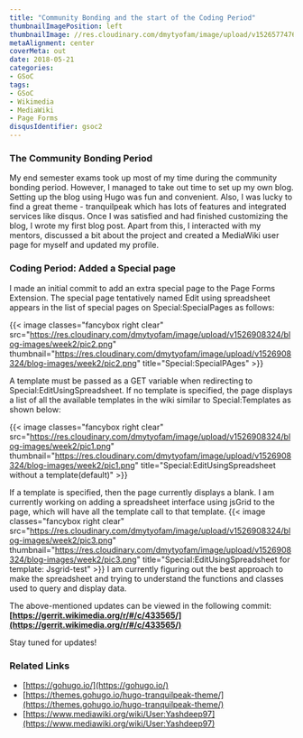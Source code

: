 ```yaml
---
title: "Community Bonding and the start of the Coding Period"
thumbnailImagePosition: left
thumbnailImage: //res.cloudinary.com/dmytyofam/image/upload/v1526577476/Wikimedia_Foundation_Logo.png
metaAlignment: center
coverMeta: out
date: 2018-05-21
categories:
- GSoC
tags:
- GSoC
- Wikimedia
- MediaWiki
- Page Forms
disqusIdentifier: gsoc2
---
```



<!--more-->
### The Community Bonding Period
My end semester exams took up most of my time during the community bonding period.
However, I managed to take out time to set up my own blog. Setting up the blog using
Hugo was fun and convenient. Also, I was lucky to find a great theme - tranquilpeak
which has lots of features and integrated services like disqus. Once I was satisfied
and had finished customizing the blog, I wrote my first blog post. Apart from this,
I interacted with my mentors, discussed a bit about the project and created a MediaWiki
user page for myself and updated my profile.

### Coding Period: Added a Special page
I made an initial commit to add an extra special page to the Page Forms Extension.
The special page tentatively named Edit using spreadsheet appears in the list of special
pages on Special:SpecialPages as follows:

{{< image classes="fancybox right clear" src="https://res.cloudinary.com/dmytyofam/image/upload/v1526908324/blog-images/week2/pic2.png" thumbnail="https://res.cloudinary.com/dmytyofam/image/upload/v1526908324/blog-images/week2/pic2.png" title="Special:SpecialPAges" >}}


A template must be passed as a GET variable when redirecting to Special:EditUsingSpreadsheet.
If no template is specified, the page displays a list of all the available templates in
the wiki similar to Special:Templates as shown below:

{{< image classes="fancybox right clear" src="https://res.cloudinary.com/dmytyofam/image/upload/v1526908324/blog-images/week2/pic1.png" thumbnail="https://res.cloudinary.com/dmytyofam/image/upload/v1526908324/blog-images/week2/pic1.png" title="Special:EditUsingSpreadsheet without a template(default)" >}}


If a template is specified, then the page currently displays a blank. I am currently working
on adding a spreadsheet interface using jsGrid to the page, which will have all the
template call to that template.
{{< image classes="fancybox right clear" src="https://res.cloudinary.com/dmytyofam/image/upload/v1526908324/blog-images/week2/pic3.png" thumbnail="https://res.cloudinary.com/dmytyofam/image/upload/v1526908324/blog-images/week2/pic3.png" title="Special:EditUsingSpreadsheet for template: Jsgrid-test" >}}
I am currently figuring out the best approach to make the spreadsheet and trying
to understand the functions and classes used to query and display data.

The above-mentioned updates can be viewed in the following commit: **[https://gerrit.wikimedia.org/r/#/c/433565/](https://gerrit.wikimedia.org/r/#/c/433565/)**

Stay tuned for updates!

### Related Links
+ [https://gohugo.io/](https://gohugo.io/)
+ [https://themes.gohugo.io/hugo-tranquilpeak-theme/](https://themes.gohugo.io/hugo-tranquilpeak-theme/)
+ [https://www.mediawiki.org/wiki/User:Yashdeep97](https://www.mediawiki.org/wiki/User:Yashdeep97)
